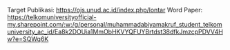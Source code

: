 Target Publikasi: https://ojs.unud.ac.id/index.php/lontar
Word Paper: https://telkomuniversityofficial-my.sharepoint.com/:w:/g/personal/muhammadabiyamakruf_student_telkomuniversity_ac_id/Ea8k2DOUia1MmObHKVYQFUYBrtdst38dfkJmzcpPDVV4Hw?e=SQWq6K